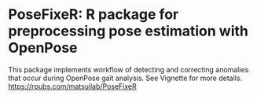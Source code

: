 # PoseFixeR: R package for preprocessing pose estimation with OpenPose
This package implements workflow of detecting and correcting anomalies that occur during OpenPose gait analysis. 
See Vignette for more details.
https://rpubs.com/matsuilab/PoseFixeR
